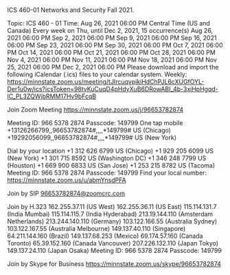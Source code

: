 ICS 460-01 Networks and Security Fall 2021.


Topic: ICS 460 - 01
Time: Aug 26, 2021 06:00 PM Central Time (US and Canada)
        Every week on Thu, until Dec 2, 2021, 15 occurrence(s)
        Aug 26, 2021 06:00 PM
        Sep 2, 2021 06:00 PM
        Sep 9, 2021 06:00 PM
        Sep 16, 2021 06:00 PM
        Sep 23, 2021 06:00 PM
        Sep 30, 2021 06:00 PM
        Oct 7, 2021 06:00 PM
        Oct 14, 2021 06:00 PM
        Oct 21, 2021 06:00 PM
        Oct 28, 2021 06:00 PM
        Nov 4, 2021 06:00 PM
        Nov 11, 2021 06:00 PM
        Nov 18, 2021 06:00 PM
        Nov 25, 2021 06:00 PM
        Dec 2, 2021 06:00 PM
Please download and import the following iCalendar (.ics) files to your calendar system.
Weekly: https://minnstate.zoom.us/meeting/tJIrcuqvpjkiHdChPJL6cXUGfOYL-Der1u0w/ics?icsToken=98tyKuCuqD4pHdyXuB6DRowABI_4b-3xiHpHgqd-lC_PL3ZQWjbRMM17Hv9bFcqB

Join Zoom Meeting
https://minnstate.zoom.us/j/96653782874

Meeting ID: 966 5378 2874
Passcode: 149799
One tap mobile
+13126266799,,96653782874#,,,,*149799# US (Chicago)
+19292056099,,96653782874#,,,,*149799# US (New York)

Dial by your location
        +1 312 626 6799 US (Chicago)
        +1 929 205 6099 US (New York)
        +1 301 715 8592 US (Washington DC)
        +1 346 248 7799 US (Houston)
        +1 669 900 6833 US (San Jose)
        +1 253 215 8782 US (Tacoma)
Meeting ID: 966 5378 2874
Passcode: 149799
Find your local number: https://minnstate.zoom.us/u/abmYnsdPFA

Join by SIP
96653782874@zoomcrc.com

Join by H.323
162.255.37.11 (US West)
162.255.36.11 (US East)
115.114.131.7 (India Mumbai)
115.114.115.7 (India Hyderabad)
213.19.144.110 (Amsterdam Netherlands)
213.244.140.110 (Germany)
103.122.166.55 (Australia Sydney)
103.122.167.55 (Australia Melbourne)
149.137.40.110 (Singapore)
64.211.144.160 (Brazil)
149.137.68.253 (Mexico)
69.174.57.160 (Canada Toronto)
65.39.152.160 (Canada Vancouver)
207.226.132.110 (Japan Tokyo)
149.137.24.110 (Japan Osaka)
Meeting ID: 966 5378 2874
Passcode: 149799

Join by Skype for Business
https://minnstate.zoom.us/skype/96653782874
